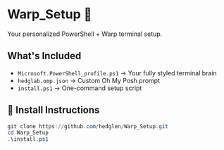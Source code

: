 # Warp_Setup 🚀

Your personalized PowerShell + Warp terminal setup.

## What's Included
- `Microsoft.PowerShell_profile.ps1` → Your fully styled terminal brain
- `hedglab.omp.json` → Custom Oh My Posh prompt
- `install.ps1` → One-command setup script

## 🧠 Install Instructions

```powershell
git clone https://github.com/hedglen/Warp_Setup.git
cd Warp_Setup
.\install.ps1
